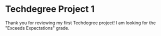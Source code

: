 # Techdegree Project 1

Thank you for reviewing my first Techdegree project! I am looking for the "Exceeds Expectations" grade. 
